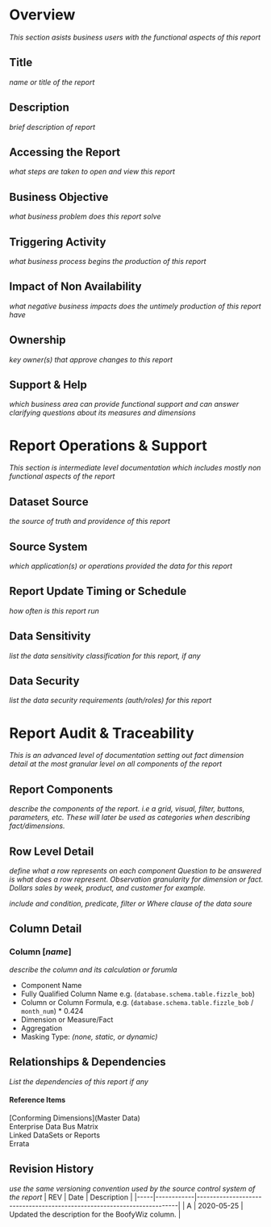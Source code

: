 # Overview

_This section asists business users with the functional aspects of this report_

## Title

_name or title of the report_

## Description

_brief description of report_

## Accessing the Report

_what steps are taken to open and view this report_

## Business Objective

_what business problem does this report solve_

## Triggering Activity

_what business process begins the production of this report_

## Impact of Non Availability

_what negative business impacts does the untimely production of this report have_

## Ownership

_key owner(s) that approve changes to this report_

## Support & Help

_which business area can provide functional support and can answer clarifying questions about its measures and dimensions_

# Report Operations & Support

_This section is intermediate level documentation which includes mostly non functional aspects of the report_

## Dataset Source

_the source of truth and providence of this report_

## Source System

_which application(s) or operations provided the data for this report_

## Report Update Timing or Schedule

_how often is this report run_

## Data Sensitivity

_list the data sensitivity classification for this report, if any_

## Data Security

_list the data security requirements (auth/roles) for this report_

# Report Audit & Traceability

_This is an advanced level of documentation setting out fact dimension detail at the most granular level on all components of the report_

## Report Components

_describe the components of the report. i.e a grid, visual, filter, buttons, parameters, etc. These will later be used as categories when describing fact/dimensions._

## Row Level Detail

_define what a row represents on each component_
_Question to be answered is what does a row represent. Observation granularity for dimension or fact. Dollars sales by week, product, and customer for example._

_include and condition, predicate, filter or Where clause of the data soure_

## Column Detail

### Column [_name_]

_describe the column and its calculation or forumla_

- Component Name
- Fully Qualified Column Name e.g. (`database.schema.table.fizzle_bob`)
- Column or Column Formula, e.g. (`database.schema.table.fizzle_bob` / `month_num`) \* 0.424
- Dimension or Measure/Fact
- Aggregation
- Masking Type: _(none, static, or dynamic)_

## Relationships & Dependencies

_List the dependencies of this report if any_

#### Reference Items

[Conforming Dimensions](Master Data)\
Enterprise Data Bus Matrix\
Linked DataSets or Reports\
Errata

## Revision History

_use the same versioning convention used by the source control system of the report_
| REV | Date | Description |
|-----|------------|------------------------------------------------------------------------|
| A | 2020-05-25 | Updated the description for the BoofyWiz column. |
